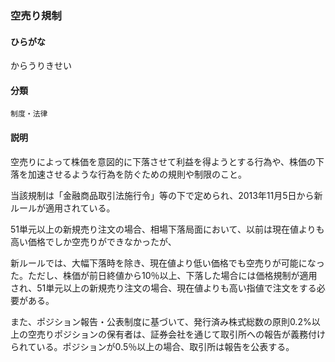 <div style="display:none;">

## [あ行](securities-terms?id=あ行)
## [か行](securities-terms?id=か行)

</div>

### 空売り規制

#### ひらがな

からうりきせい

#### 分類

`制度・法律`

#### 説明

空売りによって株価を意図的に下落させて利益を得ようとする行為や、株価の下落を加速させるような行為を防ぐための規則や制限のこと。
 
当該規制は「金融商品取引法施行令」等の下で定められ、2013年11月5日から新ルールが適用されている。
 
51単元以上の新規売り注文の場合、相場下落局面において、以前は現在値よりも高い価格でしか空売りができなかったが、
新ルールでは、大幅下落時を除き、現在値より低い価格でも空売りが可能になった。ただし、株価が前日終値から10％以上、下落した場合には価格規制が適用され、51単元以上の新規売り注文の場合、現在値よりも高い指値で注文をする必要がある。
 
また、ポジション報告・公表制度に基づいて、発行済み株式総数の原則0.2%以上の空売りポジションの保有者は、証券会社を通じて取引所への報告が義務付けられている。ポジションが0.5％以上の場合、取引所は報告を公表する。

<div style="display:none;">

## [さ行](securities-terms?id=さ行)
## [た行](securities-terms?id=た行)
## [な行](securities-terms?id=な行)
## [は行](securities-terms?id=は行)
## [ま行](securities-terms?id=ま行)
## [や行](securities-terms?id=や行)
## [ら行](securities-terms?id=ら行)
## [わ行](securities-terms?id=わ行)
## [英数字・記号](securities-terms?id=英数字・記号)

</div>

